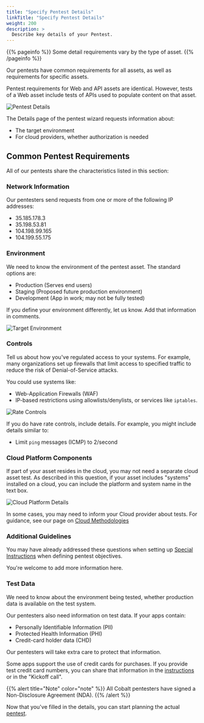 ```yaml
---
title: "Specify Pentest Details"
linkTitle: "Specify Pentest Details"
weight: 200
description: >
  Describe key details of your Pentest.
---
```


{{% pageinfo %}}
Some detail requirements vary by the type of asset.
{{% /pageinfo %}}

Our pentests have common requirements for all assets, as well as requirements for
specific assets. 

Pentest requirements for Web and API assets are identical. However, 
tests of a Web asset include tests of APIs used to populate content on that asset.

![Pentest Details](/PentestDetails.png "Define details for your desired pentest.") 

The Details page of the pentest wizard requests information about:

- The target environment
- For cloud providers, whether authorization is needed

## Common Pentest Requirements

All of our pentests share the characteristics listed in this section:

### Network Information

Our pentesters send requests from one or more of the following IP addresses:

- 35.185.178.3
- 35.198.53.81
- 104.198.99.165
- 104.199.55.175

### Environment

We need to know the environment of the pentest asset. The standard options are:

- Production (Serves end users)
- Staging (Proposed future production environment)
- Development (App in work; may not be fully tested)

If you define your environment differently, let us know. Add that information
in comments.

![Target Environment](/TargetEnvironment.png "Describe the environment that you want tested.")

### Controls

Tell us about how you've regulated access to your systems. For example,
many organizations set up firewalls that limit access to specified traffic to
reduce the risk of Denial-of-Service attacks.

You could use systems like:

- Web-Application Firewalls (WAF)
- IP-based restrictions using allowlists/denylists, or services like `iptables`.

![Rate Controls](/RateControls.png "Describe the environment that you want tested.")

If you do have rate controls, include details. For example, you might include
details similar to:

- Limit `ping` messages (ICMP) to 2/second

### Cloud Platform Components

If part of your asset resides in the cloud, you may not need a separate cloud asset
test. As described in this question, if your asset includes "systems" installed on 
a cloud, you can include the platform and system name in the text box.

![Cloud Platform Details](/CloudPlatformDetails.png "Does your asset include cloud components?")

In some cases, you may need to inform your Cloud provider about tests. For guidance,
see our page on [Cloud Methodologies](../pentest-objectives/methodologies/cloud/)

### Additional Guidelines

You may have already addressed these questions when setting up 
[Special Instructions](../pentest-objectives/special-instructions) when defining pentest objectives.

You're welcome to add more information here.

### Test Data

We need to know about the environment being tested, whether production data
is available on the test system.

Our pentesters also need information on test data. If your apps contain:

- Personally Identifiable Information (PII)
- Protected Health Information (PHI)
- Credit-card holder data (CHD)

Our pentesters will take extra care to protect that information.
<!-- Is this true? -->

Some apps support the use of credit cards for purchases. If you provide
test credit card numbers, you can share that information in the 
[instructions](../pentest-objectives/special-instructions) or in the "Kickoff call".

{{% alert title="Note" color="note" %}}
All Cobalt pentesters have signed a Non-Disclosure Agreement (NDA).
{{% /alert %}}

Now that you've filled in the details, you can start planning the actual
[pentest](../planning).
